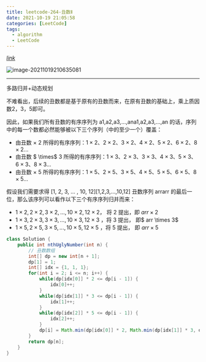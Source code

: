 ```yaml
---
title: leetcode-264-丑数Ⅱ
date: 2021-10-19 21:05:58
categories: [LeetCode]
tags:
  - algorithm
  - LeetCode
---
```


[$link$](https://leetcode-cn.com/problems/ugly-number-ii/)

![image-20211019210635081](https://gitee.com/cao_ziqiang/img/raw/master/20211019210635.png)

<hr/>

多路归并+动态规划

不难看出，后续的丑数都是基于原有的丑数而来，在原有丑数的基础上，乘上质因数2，3，5即可。

因此，如果我们所有丑数的有序序列为 a1,a2,a3,...,ana1,a2,a3,...,an 的话，序列中的每一个数都必然能够被以下三个序列（中的至少一个）覆盖：

- 由丑数 $\times$ 2 所得的有序序列：$1 \times 2、2\times2、3\times2、4\times2、5\times2、6\times2、8\times2 ...$
- 由丑数 $ \times$ 3 所得的有序序列：$1 \times 3、2\times3、3\times3、4\times3、5\times3、6\times3、8\times3 ...$
- 由丑数 $\times$ 5 所得的有序序列：$1\times5、2 \times 5、3 \times 5、4 \times5、5 \times5、6 \times 5、8 \times 5 ...$

假设我们需要求得 [1, 2, 3, ... , 10, 12][1,2,3,...,10,12] 丑数序列 arrarr 的最后一位，那么该序列可以看作以下三个有序序列归并而来：

- $1 \times 2, 2 \times 2, 3 \times 2, ... , 10 \times 2, 12 \times 2$， 将 2 提出，即 $arr \times 2$
- $1 \times 3, 2 \times 3, 3 \times 3, ... , 10 \times 3, 12 \times 3$ ，将 3 提出， 即$ arr \times 3$
- $1 \times 5, 2 \times 5, 3 \times 5, ... , 10 \times 5, 12 \times 5$ ，将 5 提出， 即 $arr \times 5$

```java
class Solution {
    public int nthUglyNumber(int n) {
        // 丑数数组
        int[] dp = new int[n + 1];
        dp[1] = 1;
        int[] idx = {1, 1, 1};
        for(int i = 2; i <= n; i++) {
            while(dp[idx[0]] * 2 <= dp[i - 1]) {
                idx[0]++;
            }
            while(dp[idx[1]] * 3 <= dp[i - 1]) {
                idx[1]++;
            }
            while(dp[idx[2]] * 5 <= dp[i - 1]) {
                idx[2]++;
            }
            dp[i] = Math.min(dp[idx[0]] * 2, Math.min(dp[idx[1]] * 3, dp[idx[2]] * 5));
        }
        return dp[n];
    }
}
```


